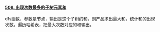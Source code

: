#### [508. 出现次数最多的子树元素和](https://leetcode.cn/problems/most-frequent-subtree-sum/)

dfs函数，参数是节点，输出是这个子树的和，副产品求出最大和，统计和的出现次数。遍历哈希表，把最大次数对应的和输出。
